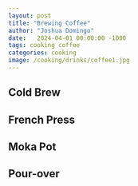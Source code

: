 ```yaml
---
layout: post
title: "Brewing Coffee"
author: "Joshua Domingo"
date:   2024-04-01 00:00:00 -1000
tags: cooking coffee 
categories: cooking
image: /cooking/drinks/coffee1.jpg
---
```


## Cold Brew

## French Press

## Moka Pot

## Pour-over    